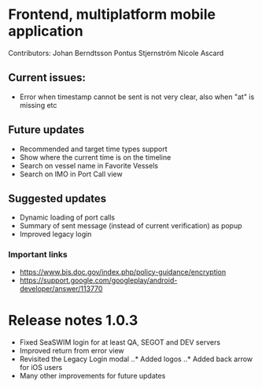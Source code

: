 # Frontend, multiplatform mobile application
Contributors: 
Johan Berndtsson
Pontus Stjernström
Nicole Ascard

## Current issues:
* Error when timestamp cannot be sent is not very clear, also when "at" is missing etc

## Future updates
* Recommended and target time types support
* Show where the current time is on the timeline
* Search on vessel name in Favorite Vessels
* Search on IMO in Port Call view

## Suggested updates
* Dynamic loading of port calls
* Summary of sent message (instead of current verification) as popup
* Improved legacy login

### Important links
* https://www.bis.doc.gov/index.php/policy-guidance/encryption
* https://support.google.com/googleplay/android-developer/answer/113770


# Release notes 1.0.3
* Fixed SeaSWIM login for at least QA, SEGOT and DEV servers
* Improved return from error view
* Revisited the Legacy Login modal
..* Added logos
..* Added back arrow for iOS users
* Many other improvements for future updates